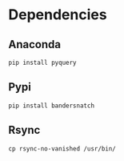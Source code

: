 # Dependencies

## Anaconda
```pip install pyquery```

## Pypi
```pip install bandersnatch```

## Rsync
```cp rsync-no-vanished /usr/bin/``` 
